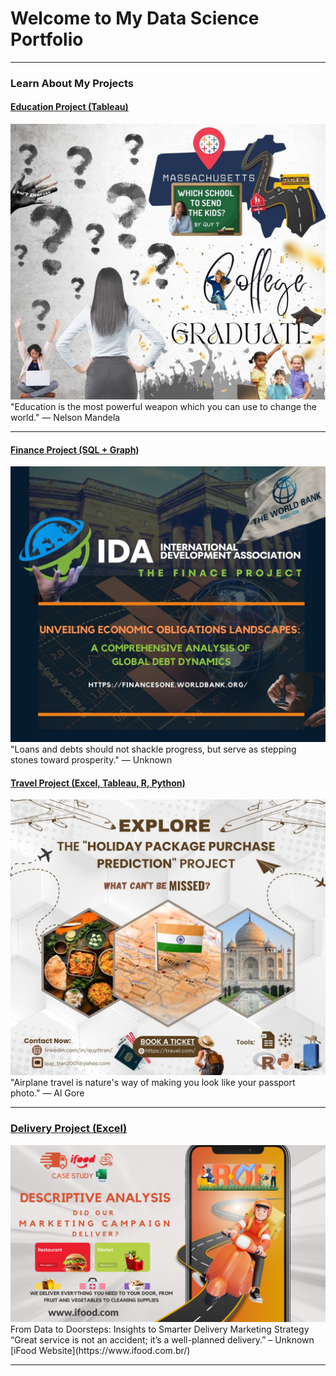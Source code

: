 # Welcome to My Data Science Portfolio

---

### Learn About My Projects

#### [Education Project (Tableau)](/tableau_education)
<img src="images/DATA PROJECT.jpg?raw=true"/>
"Education is the most powerful weapon which you can use to change the world."   
— Nelson Mandela

---

#### [Finance Project (SQL + Graph)](/financeSQL)
<img src="images/FinanceSQL/IDATitle.jpg?raw=true"/>
"Loans and debts should not shackle progress, but serve as stepping stones toward prosperity."   
— Unknown



#### [Travel Project (Excel, Tableau, R, Python)](/TravelProject)
<img src="images/TravelProject.jpg?raw=true"/>
"Airplane travel is nature's way of making you look like your passport photo."    
— Al Gore

---

### [Delivery Project (Excel)](https://www.linkedin.com/pulse/from-data-doorsteps-insights-smarter-delivery-marketing-quy-tran-xkf8c/?trackingId=%2BetIr%2BQ9SWKmXgCbhL7fgA%3D%3D)
  <img src="images/iFoodPoster.png?raw=true"/>
From Data to Doorsteps: Insights to Smarter Delivery Marketing Strategy <br>   
“Great service is not an accident; it’s a well-planned delivery.”
– Unknown <br>
  [iFood Website](https://www.ifood.com.br/)

---




